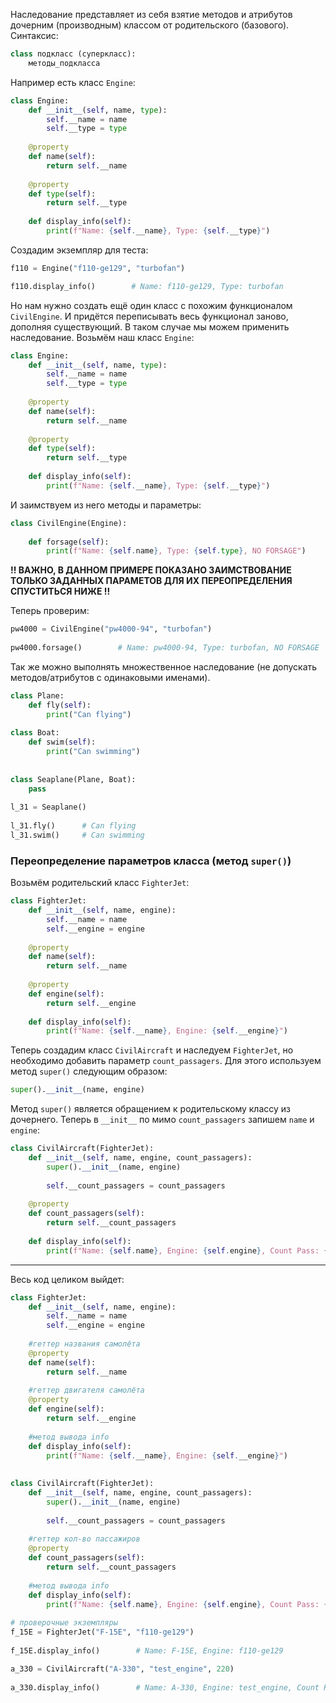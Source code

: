 Наследование представляет из себя взятие методов и атрибутов дочерним (производным) классом от родительского (базового).
Синтаксис:
```python
class подкласс (суперкласс):
	методы_подкласса
```

Например есть класс `Engine`:
```python
class Engine:  
    def __init__(self, name, type):  
        self.__name = name  
        self.__type = type  
  
    @property  
    def name(self):  
        return self.__name  
  
    @property  
    def type(self):  
        return self.__type  
  
    def display_info(self):  
        print(f"Name: {self.__name}, Type: {self.__type}")
```

Создадим экземпляр для теста:
```python
f110 = Engine("f110-ge129", "turbofan")  

f110.display_info()        # Name: f110-ge129, Type: turbofan
```

Но нам нужно создать ещё один класс с похожим функционалом `CivilEngine`. И придётся переписывать весь функционал заново, дополняя существующий. В таком случае мы можем применить наследование.
Возьмём наш класс `Engine`:
```python
class Engine:  
    def __init__(self, name, type):  
        self.__name = name  
        self.__type = type  
  
    @property  
    def name(self):  
        return self.__name  
  
    @property  
    def type(self):  
        return self.__type  
  
    def display_info(self):  
        print(f"Name: {self.__name}, Type: {self.__type}")  
```

И заимствуем из него методы и параметры:
```python
class CivilEngine(Engine):  
  
    def forsage(self):  
        print(f"Name: {self.name}, Type: {self.type}, NO FORSAGE")
```
**!! ВАЖНО, В ДАННОМ ПРИМЕРЕ ПОКАЗАНО ЗАИМСТВОВАНИЕ ТОЛЬКО ЗАДАННЫХ ПАРАМЕТОВ ДЛЯ ИХ ПЕРЕОПРЕДЕЛЕНИЯ СПУСТИТЬСЯ НИЖЕ !!**

Теперь проверим:
```python
pw4000 = CivilEngine("pw4000-94", "turbofan")  
  
pw4000.forsage()        # Name: pw4000-94, Type: turbofan, NO FORSAGE
```

Так же можно выполнять множественное наследование (не допускать методов/атрибутов с одинаковыми именами).
```python
class Plane:  
    def fly(self):  
        print("Can flying")  
  
class Boat:  
    def swim(self):  
        print("Can swimming")  
  
  
class Seaplane(Plane, Boat):  
    pass  
  
l_31 = Seaplane()  
  
l_31.fly()      # Can flying  
l_31.swim()     # Can swimming
```

### Переопределение параметров класса (метод `super()`)

Возьмём родительский класс `FighterJet`:
```python
class FighterJet:  
    def __init__(self, name, engine):  
        self.__name = name  
        self.__engine = engine  
  
    @property  
    def name(self):  
        return self.__name  
  
    @property  
    def engine(self):  
        return self.__engine   
     
    def display_info(self):  
        print(f"Name: {self.__name}, Engine: {self.__engine}")
```


Теперь создадим класс `CivilAircraft` и наследуем `FighterJet`, но необходимо добавить параметр `count_passagers`. Для этого используем метод `super()` следующим образом:
```python
super().__init__(name, engine) 
```

Метод `super()` является обращением к родительскому классу из дочернего.
Теперь в `__init__` по мимо `count_passagers` запишем `name` и `engine`:
```python
class CivilAircraft(FighterJet):  
    def __init__(self, name, engine, count_passagers):  
        super().__init__(name, engine)  
  
        self.__count_passagers = count_passagers  
  
    @property  
    def count_passagers(self):  
        return self.__count_passagers  
   
    def display_info(self):  
        print(f"Name: {self.name}, Engine: {self.engine}, Count Pass: {self.__count_passagers}")
```

___

Весь код целиком выйдет:
```python
class FighterJet:  
    def __init__(self, name, engine):  
        self.__name = name  
        self.__engine = engine  
	
	#геттер названия самолёта
    @property  
    def name(self):  
        return self.__name  
	
	#геттер двигателя самолёта
    @property  
    def engine(self):  
        return self.__engine  
	
	#метод вывода info
    def display_info(self):  
        print(f"Name: {self.__name}, Engine: {self.__engine}")  
  
  
class CivilAircraft(FighterJet):  
    def __init__(self, name, engine, count_passagers):  
        super().__init__(name, engine)  
  
        self.__count_passagers = count_passagers  
	
	#геттер кол-во пассажиров
    @property  
    def count_passagers(self):  
        return self.__count_passagers  
	 
	#метод вывода info
    def display_info(self):  
        print(f"Name: {self.name}, Engine: {self.engine}, Count Pass: {self.__count_passagers}")  
  
# проверочные экземпляры
f_15E = FighterJet("F-15E", "f110-ge129")  
  
f_15E.display_info()        # Name: F-15E, Engine: f110-ge129

a_330 = CivilAircraft("A-330", "test_engine", 220)  
  
a_330.display_info()        # Name: A-330, Engine: test_engine, Count Pass: 220
```
